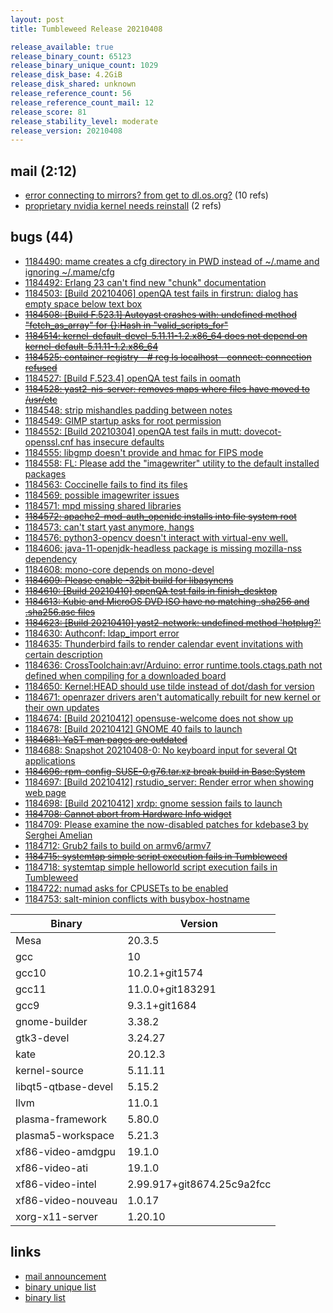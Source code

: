 ```yaml
---
layout: post
title: Tumbleweed Release 20210408

release_available: true
release_binary_count: 65123
release_binary_unique_count: 1029
release_disk_base: 4.2GiB
release_disk_shared: unknown
release_reference_count: 56
release_reference_count_mail: 12
release_score: 81
release_stability_level: moderate
release_version: 20210408
---
```


## mail (2:12)

- [error connecting to mirrors? from get to dl.os.org?](https://github.com/boombatower/tumbleweed-review/issues/10) (10 refs)
- [proprietary nvidia kernel needs reinstall](https://github.com/boombatower/tumbleweed-review/issues/10) (2 refs)

## bugs (44)

<!--more-->

- [1184490: mame creates a cfg directory in PWD instead of ~/.mame and ignoring ~/.mame/cfg](https://bugzilla.opensuse.org/show_bug.cgi?id=1184490)
- [1184492: Erlang 23 can't find new "chunk" documentation](https://bugzilla.opensuse.org/show_bug.cgi?id=1184492)
- [1184503: \[Build 20210406\] openQA test fails in firstrun: dialog has empty space below text box](https://bugzilla.opensuse.org/show_bug.cgi?id=1184503)
- ~~[1184508: \[Build F.523.1\] Autoyast crashes with: undefined method "fetch_as_array" for {}:Hash in "valid_scripts_for"](https://bugzilla.opensuse.org/show_bug.cgi?id=1184508)~~
- ~~[1184514: kernel-default-devel-5.11.11-1.2.x86_64 does not depend on kernel-default-5.11.11-1.2.x86_64](https://bugzilla.opensuse.org/show_bug.cgi?id=1184514)~~
- ~~[1184525: container-registry - # reg ls localhost - connect: connection refused](https://bugzilla.opensuse.org/show_bug.cgi?id=1184525)~~
- [1184527: \[Build F.523.4\] openQA test fails in oomath](https://bugzilla.opensuse.org/show_bug.cgi?id=1184527)
- ~~[1184528: yast2-nis-server: removes maps where files have moved to /usr/etc](https://bugzilla.opensuse.org/show_bug.cgi?id=1184528)~~
- [1184548: strip mishandles padding between notes](https://bugzilla.opensuse.org/show_bug.cgi?id=1184548)
- [1184549: GIMP startup asks for root permission](https://bugzilla.opensuse.org/show_bug.cgi?id=1184549)
- [1184552: \[Build 20210304\] openQA test fails in mutt: dovecot-openssl.cnf has insecure defaults](https://bugzilla.opensuse.org/show_bug.cgi?id=1184552)
- [1184555: libgmp doesn't provide and hmac for FIPS mode](https://bugzilla.opensuse.org/show_bug.cgi?id=1184555)
- [1184558: FL: Please add the "imagewriter" utility to the default installed packages](https://bugzilla.opensuse.org/show_bug.cgi?id=1184558)
- [1184563: Coccinelle fails to find its files](https://bugzilla.opensuse.org/show_bug.cgi?id=1184563)
- [1184569: possible imagewriter issues](https://bugzilla.opensuse.org/show_bug.cgi?id=1184569)
- [1184571: mpd missing shared libraries](https://bugzilla.opensuse.org/show_bug.cgi?id=1184571)
- ~~[1184572: apache2-mod-auth_openidc installs into file system root](https://bugzilla.opensuse.org/show_bug.cgi?id=1184572)~~
- [1184573: can't start yast anymore, hangs](https://bugzilla.opensuse.org/show_bug.cgi?id=1184573)
- [1184576: python3-opencv doesn't interact with virtual-env well.](https://bugzilla.opensuse.org/show_bug.cgi?id=1184576)
- [1184606: java-11-openjdk-headless package is missing mozilla-nss dependency](https://bugzilla.opensuse.org/show_bug.cgi?id=1184606)
- [1184608: mono-core depends on mono-devel](https://bugzilla.opensuse.org/show_bug.cgi?id=1184608)
- ~~[1184609: Please enable -32bit build for libasyncns](https://bugzilla.opensuse.org/show_bug.cgi?id=1184609)~~
- ~~[1184610: \[Build 20210410\] openQA test fails in finish_desktop](https://bugzilla.opensuse.org/show_bug.cgi?id=1184610)~~
- ~~[1184613: Kubic and MicroOS DVD ISO have no matching .sha256 and .sha256.asc files](https://bugzilla.opensuse.org/show_bug.cgi?id=1184613)~~
- ~~[1184623: \[Build 20210410\] yast2-network: undefined method 'hotplug?'](https://bugzilla.opensuse.org/show_bug.cgi?id=1184623)~~
- [1184630: Authconf: ldap_import error](https://bugzilla.opensuse.org/show_bug.cgi?id=1184630)
- [1184635: Thunderbird fails to render calendar event invitations with certain description](https://bugzilla.opensuse.org/show_bug.cgi?id=1184635)
- [1184636: CrossToolchain:avr/Arduino: error runtime.tools.ctags.path not defined when compiling for a downloaded board](https://bugzilla.opensuse.org/show_bug.cgi?id=1184636)
- [1184650: Kernel:HEAD should use tilde instead of dot/dash for version](https://bugzilla.opensuse.org/show_bug.cgi?id=1184650)
- [1184671: openrazer drivers aren't automatically rebuilt for new kernel or their own updates](https://bugzilla.opensuse.org/show_bug.cgi?id=1184671)
- [1184674: \[Build 20210412\] opensuse-welcome does not show up](https://bugzilla.opensuse.org/show_bug.cgi?id=1184674)
- [1184678: \[Build 20210412\] GNOME 40 fails to launch](https://bugzilla.opensuse.org/show_bug.cgi?id=1184678)
- ~~[1184681: YaST man pages are outdated](https://bugzilla.opensuse.org/show_bug.cgi?id=1184681)~~
- [1184688: Snapshot 20210408-0: No keyboard input  for several Qt applications](https://bugzilla.opensuse.org/show_bug.cgi?id=1184688)
- ~~[1184696: rpm-config-SUSE-0.g76.tar.xz break build in Base:System](https://bugzilla.opensuse.org/show_bug.cgi?id=1184696)~~
- [1184697: \[Build 20210412\] rstudio_server: Render error when showing web page](https://bugzilla.opensuse.org/show_bug.cgi?id=1184697)
- [1184698: \[Build 20210412\] xrdp: gnome session fails to launch](https://bugzilla.opensuse.org/show_bug.cgi?id=1184698)
- ~~[1184708: Cannot abort from Hardware Info widget](https://bugzilla.opensuse.org/show_bug.cgi?id=1184708)~~
- [1184709: Please examine the now-disabled patches for kdebase3 by Serghei Amelian](https://bugzilla.opensuse.org/show_bug.cgi?id=1184709)
- [1184712: Grub2 fails to build on armv6/armv7](https://bugzilla.opensuse.org/show_bug.cgi?id=1184712)
- ~~[1184715: systemtap simple script execution fails in Tumbleweed](https://bugzilla.opensuse.org/show_bug.cgi?id=1184715)~~
- [1184718: systemtap simple helloworld script execution fails in Tumbleweed](https://bugzilla.opensuse.org/show_bug.cgi?id=1184718)
- [1184722: numad asks for CPUSETs to be enabled](https://bugzilla.opensuse.org/show_bug.cgi?id=1184722)
- [1184753: salt-minion conflicts with busybox-hostname](https://bugzilla.opensuse.org/show_bug.cgi?id=1184753)

Binary | Version
--- | ---
Mesa | 20.3.5
gcc | 10
gcc10 | 10.2.1+git1574
gcc11 | 11.0.0+git183291
gcc9 | 9.3.1+git1684
gnome-builder | 3.38.2
gtk3-devel | 3.24.27
kate | 20.12.3
kernel-source | 5.11.11
libqt5-qtbase-devel | 5.15.2
llvm | 11.0.1
plasma-framework | 5.80.0
plasma5-workspace | 5.21.3
xf86-video-amdgpu | 19.1.0
xf86-video-ati | 19.1.0
xf86-video-intel | 2.99.917+git8674.25c9a2fcc
xf86-video-nouveau | 1.0.17
xorg-x11-server | 1.20.10

## links

- [mail announcement](https://github.com/boombatower/tumbleweed-review/issues/10)
- [binary unique list](http://download.opensuse.org/history/20210408/rpm.unique.list)
- [binary list](http://download.opensuse.org/history/20210408/rpm.list)

